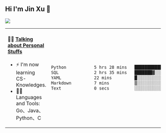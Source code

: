 
## Hi I'm Jin Xu 👋
![](https://komarev.com/ghpvc/?username=jiayouxujin&color=brightgreen&label=PROFILE+VIEWS)



<table align="center">
<tr>
<td valign="top" width="60%">

#### 🏋️‍♀️ <a href="https://github.com/jiayouxujin" target="_blank">Talking about Personal Stuffs</a>
<!-- recent_releases starts -->

- ⚡  I'm now learning CS-Knowledges.  
- 🏊‍♂️ Languages and Tools: Go、Java、Python、C
<!-- recent_releases ends -->
</td>
<td>
 
<!--START_SECTION:waka-->

```txt
Python           5 hrs 28 mins   ████████████████░░░░░░░░░   63.76 %
SQL              2 hrs 35 mins   ███████▓░░░░░░░░░░░░░░░░░   30.21 %
YAML             22 mins         █░░░░░░░░░░░░░░░░░░░░░░░░   04.41 %
Markdown         7 mins          ▒░░░░░░░░░░░░░░░░░░░░░░░░   01.53 %
Text             0 secs          ░░░░░░░░░░░░░░░░░░░░░░░░░   00.08 %
```

<!--END_SECTION:waka-->
 
</td>
</tr>
</table>





